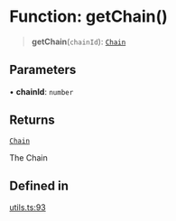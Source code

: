 # Function: getChain()

> **getChain**(`chainId`): [`Chain`](/docs/SDK/type-aliases/Chain.md)

## Parameters

• **chainId**: `number`

## Returns

[`Chain`](/docs/SDK/type-aliases/Chain.md)

The Chain

## Defined in

[utils.ts:93](https://github.com/monerium/js-monorepo/blob/main/packages/sdk/src/utils.ts#L93)
